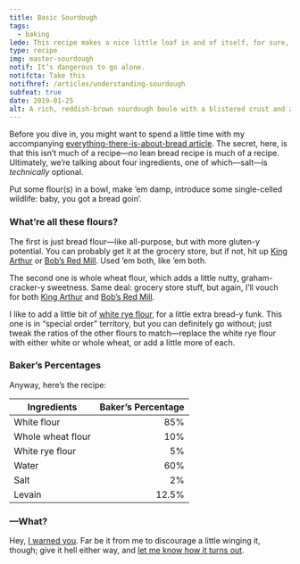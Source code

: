 ```yaml
---
title: Basic Sourdough
tags:
  - baking
lede: This recipe makes a nice little loaf in and of itself, for sure, but with a little remastering it can just as handily become a focaccia, sourdough baguettes, trap remix, whatever. The difference mostly comes down to the ratio of flours, amount of water, and number of airhorns you use.
type: recipe
img: master-sourdough
notif: It’s dangerous to go alone.
notifcta: Take this
notifhref: /articles/understanding-sourdough
subfeat: true
date: 2019-01-25
alt: A rich, reddish-brown sourdough boule with a blistered crust and a wide “grigne”—a slash down the center, split open by the bread rising in the oven.
---
```


Before you dive in, you might want to spend a little time with my accompanying [everything-there-is-about-bread article](/articles/understanding-sourdough). The secret, here, is that this isn’t much of a recipe—_no_ lean bread recipe is much of a recipe. Ultimately, we’re talking about four ingredients, one of which—salt—is _technically_ optional.

Put some flour(s) in a bowl, make ’em damp, introduce some single-celled wildlife: baby, you got a bread goin’.

### What’re all these flours?

The first is just bread flour—like all-purpose, but with more gluten-y potential. You can probably get it at the grocery store, but if not, hit up [King Arthur](https://www.kingarthurflour.com/shop/items/king-arthur-unbleached-bread-flour-5-lb) or [Bob’s Red Mill](https://www.bobsredmill.com/shop/flours-and-meals/artisan-bread-flour.html). Used ’em both, like ’em both.

The second one is whole wheat flour, which adds a little nutty, graham-cracker-y sweetness. Same deal: grocery store stuff, but again, I’ll vouch for both [King Arthur](https://www.kingarthurflour.com/shop/items/king-arthur-premium-100-whole-wheat-flour-5-lb) and [Bob’s Red Mill](https://www.bobsredmill.com/shop/flours-and-meals/whole-wheat-flour.html).

I like to add a little bit of [white rye flour](https://www.kingarthurflour.com/shop/items/white-rye-flour-3-lb), for a little extra bread-y funk. This one is in “special order” territory, but you can definitely go without; just tweak the ratios of the other flours to match—replace the white rye flour with either white or whole wheat, or add a little more of each.

### Baker’s Percentages

Anyway, here’s the recipe:

| Ingredients           | Baker’s Percentage |
| --------------------- | -----------------: | 
| White flour           |                85% |
| Whole wheat flour     |                10% |
| White rye flour       |                 5% |
| Water                 |                60% | 
| Salt                  |                 2% |
| Levain                |              12.5% |

### —What?

Hey, [I warned you](/articles/understanding-sourdough). Far be it from me to discourage a little winging it, though; give it hell either way, and [let me know how it turns out](https://twitter.com/wiltomakesfood).


